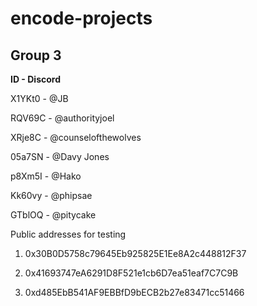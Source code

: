 # encode-projects

## Group 3

**ID - Discord**

X1YKt0 - @JB

RQV69C - @authorityjoel

XRje8C - @counselofthewolves

05a7SN - @Davy Jones

p8Xm5I - @Hako

Kk60vy - @phipsae

GTblOQ - @pitycake

Public addresses for testing

1) 0x30B0D5758c79645Eb925825E1Ee8A2c448812F37

2) 0x41693747eA6291D8F521e1cb6D7ea51eaf7C7C9B

3) 0xd485EbB541AF9EBBfD9bECB2b27e83471cc51466